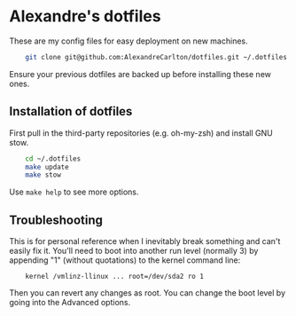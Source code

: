 # Alexandre's dotfiles
These are my config files for easy deployment on new machines.

```bash
    git clone git@github.com:AlexandreCarlton/dotfiles.git ~/.dotfiles
```
Ensure your previous dotfiles are backed up before installing these new ones.

## Installation of dotfiles
First pull in the third-party repositories (e.g. oh-my-zsh) and install GNU stow.
```bash
    cd ~/.dotfiles
    make update
    make stow
```
Use `make help` to see more options.

## Troubleshooting
This is for personal reference when I inevitably break something and can't easily fix it.
You'll need to boot into another run level (normally 3) by appending "1" (without quotations) to the kernel command line:
```
    kernel /vmlinz-llinux ... root=/dev/sda2 ro 1
```
Then you can revert any changes as root.
You can change the boot level by going into the Advanced options.
